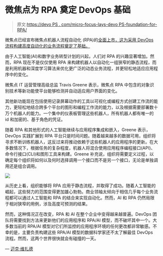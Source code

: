 # 微焦点为 RPA 奠定 DevOps 基础

> 原文:[https://devo PS . com/micro-focus-lays-devo PS-foundation-for-RPA/](https://devops.com/micro-focus-lays-devops-foundation-for-rpa/)

微焦点已经宣布微焦点机器人流程自动化 (RPA)的[全面上市，这为采用 DevOps 流程构建高度自动化的业务流程奠定了基础。](https://www.prnewswire.com/news-releases/micro-focus-introduces-new-robotic-process-automation-product-ignites-enterprise-productivity-300884562.html)

由于人工智能(AI)和数字业务转型计划的兴起，人们对 RPA 的兴趣显著增加。然而，RPA 现在不是仅仅使用 RPA 来构建机器人以自动化一组狭窄的静态流程，而是利用机器和深度学习算法来优化更广泛的动态业务流程，并更轻松地适应应用程序中的变化。

微焦点 IT 运营管理高级总监 Travis Greene 表示，微焦点 RPA 中包含的对象识别技术等新功能使平台能够检测并自动适应用户界面的变化。

其他新功能现在包括使用记录屏幕动作的工具以可视化或编程方式创建工作流的能力，更轻松地结合跨多个平台的图形和编程工作流的能力，以及根据需要部署数十万个机器人的能力。一个集中的仪表板管理这些机器人，所有机器人都有唯一的 id 和加密的、基于角色的凭证。

随着 RPA 和其他形式的人工智能继续与应用程序集成和嵌入，Greene 表示，DevOps 实践扩展到 RPA 平台只是时间问题。随着越来越多的数据可用，组织将寻求不断训练机器人，这反过来将推动依赖于这些机器人的应用程序的更新。在大多数情况下，根据任务的复杂程度，机器人将混合使用应用程序编程接口(API)、命令行接口(CLI)和图形工具来构建。Greene 补充说，组织将需要定义过程，以确定每个组织将如何以及何时选择调用一个接口而不是另一个接口，无论是单独调用还是组合调用。

![](../Images/496356da49aa5b19e0e24c8683ad44d5.png)

从历史上看，组织能够将 RPA 应用于静态流程，并取得了成功。随着人工智能的崛起，这些努力的范围变得更加雄心勃勃。商业领袖太倾向于相信几乎每个业务流程都可以通过人工智能和 RPA 的结合来实现自动化。然而，AI 和 RPA 仍然局限于相对狭窄的用例，涉及高度可预测的结果。

然而，这种情况正在改变，RPA 和 AI 在整个企业中变得越来越普遍。DevOps 团队将需要找到方法来更新他们的应用程序和 RPA/AI 模型，而不破坏其中一个。大多数当前的 RPA/AI 模型对它们所监控的应用程序环境的任何更改都非常敏感。不幸的是，主要负责构建这些 RPA/AI 模型的数据科学家还不太了解最佳 DevOps 流程。然而，这两个世界很快就会有碰撞的一天。

— [迈克·维扎德](https://devops.com/author/mike-vizard/)
